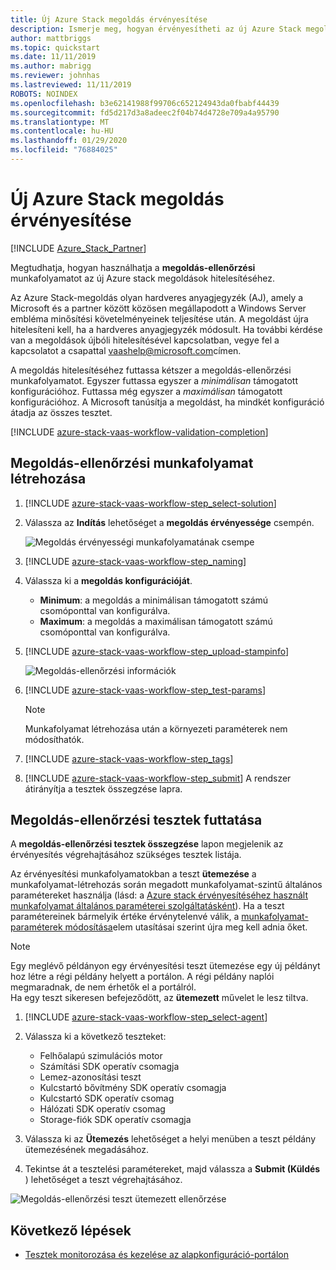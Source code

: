 ```yaml
---
title: Új Azure Stack megoldás érvényesítése
description: Ismerje meg, hogyan érvényesítheti az új Azure Stack megoldást szolgáltatásként történő érvényesítéssel.
author: mattbriggs
ms.topic: quickstart
ms.date: 11/11/2019
ms.author: mabrigg
ms.reviewer: johnhas
ms.lastreviewed: 11/11/2019
ROBOTS: NOINDEX
ms.openlocfilehash: b3e62141988f99706c652124943da0fbabf44439
ms.sourcegitcommit: fd5d217d3a8adeec2f04b74d4728e709a4a95790
ms.translationtype: MT
ms.contentlocale: hu-HU
ms.lasthandoff: 01/29/2020
ms.locfileid: "76884025"
---
```

# <a name="validate-a-new-azure-stack-solution"></a>Új Azure Stack megoldás érvényesítése

[!INCLUDE [Azure_Stack_Partner](./includes/azure-stack-partner-appliesto.md)]

Megtudhatja, hogyan használhatja a **megoldás-ellenőrzési** munkafolyamatot az új Azure stack megoldások hitelesítéséhez.

Az Azure Stack-megoldás olyan hardveres anyagjegyzék (AJ), amely a Microsoft és a partner között közösen megállapodott a Windows Server embléma minősítési követelményeinek teljesítése után. A megoldást újra hitelesíteni kell, ha a hardveres anyagjegyzék módosult. Ha további kérdése van a megoldások újbóli hitelesítésével kapcsolatban, vegye fel a kapcsolatot a csapattal [vaashelp@microsoft.com](mailto:vaashelp@microsoft.com)címen.

A megoldás hitelesítéséhez futtassa kétszer a megoldás-ellenőrzési munkafolyamatot. Egyszer futtassa egyszer a *minimálisan* támogatott konfigurációhoz. Futtassa még egyszer a *maximálisan* támogatott konfigurációhoz. A Microsoft tanúsítja a megoldást, ha mindkét konfiguráció átadja az összes tesztet.

[!INCLUDE [azure-stack-vaas-workflow-validation-completion](includes/azure-stack-vaas-workflow-validation-completion.md)]

## <a name="create-a-solution-validation-workflow"></a>Megoldás-ellenőrzési munkafolyamat létrehozása

1. [!INCLUDE [azure-stack-vaas-workflow-step_select-solution](includes/azure-stack-vaas-workflow-step_select-solution.md)]

3. Válassza az **Indítás** lehetőséget a **megoldás érvényessége** csempén.

    ![Megoldás érvényességi munkafolyamatának csempe](media/tile_validation-solution.png)

4. [!INCLUDE [azure-stack-vaas-workflow-step_naming](includes/azure-stack-vaas-workflow-step_naming.md)]

5. Válassza ki a **megoldás konfigurációját**.
    - **Minimum**: a megoldás a minimálisan támogatott számú csomóponttal van konfigurálva.
    - **Maximum**: a megoldás a maximálisan támogatott számú csomóponttal van konfigurálva.
6. [!INCLUDE [azure-stack-vaas-workflow-step_upload-stampinfo](includes/azure-stack-vaas-workflow-step_upload-stampinfo.md)]

    ![Megoldás-ellenőrzési információk](media/workflow_validation-solution_info.png)

7. [!INCLUDE [azure-stack-vaas-workflow-step_test-params](includes/azure-stack-vaas-workflow-step_test-params.md)]

    > [!NOTE]
    > Munkafolyamat létrehozása után a környezeti paraméterek nem módosíthatók.

8. [!INCLUDE [azure-stack-vaas-workflow-step_tags](includes/azure-stack-vaas-workflow-step_tags.md)]
9. [!INCLUDE [azure-stack-vaas-workflow-step_submit](includes/azure-stack-vaas-workflow-step_submit.md)]
    A rendszer átirányítja a tesztek összegzése lapra.

## <a name="run-solution-validation-tests"></a>Megoldás-ellenőrzési tesztek futtatása

A **megoldás-ellenőrzési tesztek összegzése** lapon megjelenik az érvényesítés végrehajtásához szükséges tesztek listája.

Az érvényesítési munkafolyamatokban a teszt **ütemezése** a munkafolyamat-létrehozás során megadott munkafolyamat-szintű általános paramétereket használja (lásd: a [Azure stack érvényesítéséhez használt munkafolyamat általános paraméterei szolgáltatásként](azure-stack-vaas-parameters.md)). Ha a teszt paramétereinek bármelyik értéke érvénytelenvé válik, a [munkafolyamat-paraméterek módosítása](azure-stack-vaas-monitor-test.md#change-workflow-parameters)elem utasításai szerint újra meg kell adnia őket.

> [!NOTE]
> Egy meglévő példányon egy érvényesítési teszt ütemezése egy új példányt hoz létre a régi példány helyett a portálon. A régi példány naplói megmaradnak, de nem érhetők el a portálról.  
Ha egy teszt sikeresen befejeződött, az **ütemezett** művelet le lesz tiltva.

1. [!INCLUDE [azure-stack-vaas-workflow-step_select-agent](includes/azure-stack-vaas-workflow-step_select-agent.md)]

2. Válassza ki a következő teszteket:
    - Felhőalapú szimulációs motor
    - Számítási SDK operatív csomagja
    - Lemez-azonosítási teszt
    - Kulcstartó bővítmény SDK operatív csomagja
    - Kulcstartó SDK operatív csomag
    - Hálózati SDK operatív csomag
    - Storage-fiók SDK operatív csomagja

3. Válassza ki az **Ütemezés** lehetőséget a helyi menüben a teszt példány ütemezésének megadásához.

4. Tekintse át a tesztelési paramétereket, majd válassza a **Submit (Küldés** ) lehetőséget a teszt végrehajtásához.

![Megoldás-ellenőrzési teszt ütemezett ellenőrzése](media/workflow_validation-solution_schedule-test.png)

## <a name="next-steps"></a>Következő lépések

- [Tesztek monitorozása és kezelése az alapkonfiguráció-portálon](azure-stack-vaas-monitor-test.md)